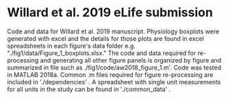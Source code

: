 # Willard et al. 2019 eLife submission
Code and data for Willard et al. 2019 manuscript.
Physiology boxplots were generated with excel and the details for those plots are found in excel spreadsheets in each figure's data folder e.g. "./fig1/data/Figure_1_boxplots.xlsx."
The code and data required for re-processing and generating all other figure panels is organized by figure and summarized in file such as ./fig1/code/aw2018_figure_1.m'. Code was tested in MATLAB 2018a.
Common .m files required for figure re-processing are included in './dependencies' .
A spreadsheet with single unit measurements for all units in the study can be found in './common_data' .
